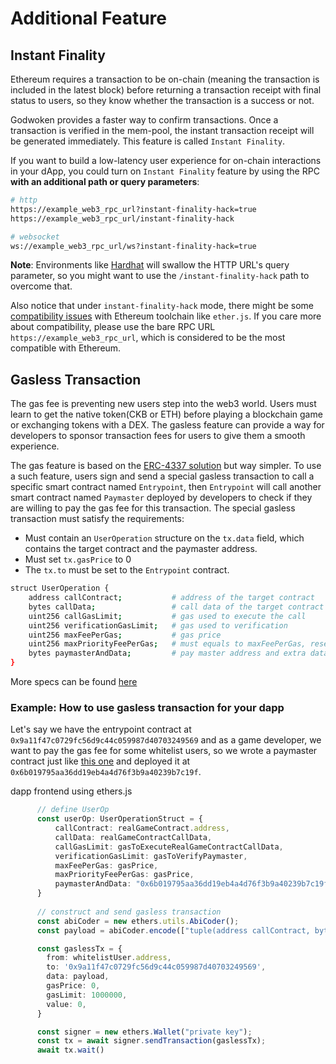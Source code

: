 # Additional Feature

## Instant Finality

Ethereum requires a transaction to be on-chain (meaning the transaction is included in the latest block) before returning a transaction receipt with final status to users, so they know whether the transaction is a success or not.

Godwoken provides a faster way to confirm transactions. Once a transaction is verified in the mem-pool, the instant transaction receipt will be generated immediately. This feature is called `Instant Finality`.

If you want to build a low-latency user experience for on-chain interactions in your dApp, you could turn on `Instant Finality` feature by using the RPC **with an additional path or query parameters**:

```bash
# http
https://example_web3_rpc_url?instant-finality-hack=true
https://example_web3_rpc_url/instant-finality-hack

# websocket
ws://example_web3_rpc_url/ws?instant-finality-hack=true
```

**Note**: Environments like [Hardhat](https://github.com/NomicFoundation/hardhat) will swallow the HTTP URL's query parameter, so you might want to use the `/instant-finality-hack` path to overcome that.

Also notice that under `instant-finality-hack` mode, there might be some [compatibility issues](https://github.com/godwokenrises/godwoken-web3/issues/283) with Ethereum toolchain like `ether.js`. If you care more about compatibility, please use the bare RPC URL `https://example_web3_rpc_url`, which is considered to be the most compatible with Ethereum.

## Gasless Transaction

The gas fee is preventing new users step into the web3 world. Users must learn to get the native token(CKB or ETH) before playing a blockchain game or exchanging tokens with a DEX. The gasless feature can provide a way for developers to sponsor transaction fees for users to give them a smooth experience.

The gas feature is based on the [ERC-4337 solution](https://eips.ethereum.org/EIPS/eip-4337) but way simpler. To use a such feature, users sign and send a special gasless transaction to call a specific smart contract named `Entrypoint`, then `Entrypoint` will call another smart contract named `Paymaster` deployed by developers to check if they are willing to pay the gas fee for this transaction. The special gasless transaction must satisfy the requirements:

- Must contain an `UserOperation` structure on the `tx.data` field, which contains the target contract and the paymaster address.
- Must set `tx.gasPrice` to 0
- The `tx.to` must be set to the `Entrypoint` contract.

```sh
struct UserOperation {
    address callContract;           # address of the target contract
    bytes callData;                 # call data of the target contract
    uint256 callGasLimit;           # gas used to execute the call
    uint256 verificationGasLimit;   # gas used to verification
    uint256 maxFeePerGas;           # gas price
    uint256 maxPriorityFeePerGas;   # must equals to maxFeePerGas, reserved for EIP-1559
    bytes paymasterAndData;         # pay master address and extra data
}
```

More specs can be found [here](https://github.com/godwokenrises/godwoken/discussions/860#discussion-4568687)

### Example: How to use gasless transaction for your dapp

Let's say we have the entrypoint contract at `0x9a11f47c0729fc56d9c44c059987d40703249569` and as a game developer, we want to pay the gas fee for some whitelist users, so we wrote a paymaster contract just like [this one](https://github.com/godwokenrises/account-abstraction/blob/gw-gasless/contracts/samples/GaslessDemoPaymaster.sol) and deployed it at `0x6b019795aa36dd19eb4a4d76f3b9a40239b7c19f`.

dapp frontend using ethers.js

```ts
      // define UserOp
      const userOp: UserOperationStruct = {
          callContract: realGameContract.address,
          callData: realGameContractCallData,
          callGasLimit: gasToExecuteRealGameContractCallData,
          verificationGasLimit: gasToVerifyPaymaster,
          maxFeePerGas: gasPrice,
          maxPriorityFeePerGas: gasPrice,
          paymasterAndData: "0x6b019795aa36dd19eb4a4d76f3b9a40239b7c19f" 
      }
      
      // construct and send gasless transaction
      const abiCoder = new ethers.utils.AbiCoder();
      const payload = abiCoder.encode(["tuple(address callContract, bytes callData, uint256 callGasLimit, uint256 verificationGasLimit, uint256 maxFeePerGas, uint256 maxPriorityFeePerGas, bytes paymasterAndData) UserOperation"], [userOp])

      const gaslessTx = {
        from: whitelistUser.address,
        to: '0x9a11f47c0729fc56d9c44c059987d40703249569',
        data: payload,
        gasPrice: 0,
        gasLimit: 1000000,
        value: 0,
      }

      const signer = new ethers.Wallet("private key");
      const tx = await signer.sendTransaction(gaslessTx);
      await tx.wait()
```
